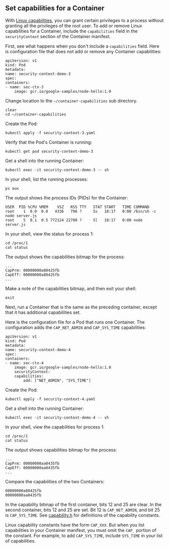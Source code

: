 ## Set capabilities for a Container

With [Linux capabilities](https://man7.org/linux/man-pages/man7/capabilities.7.html),
you can grant certain privileges to a process without granting all the privileges
of the root user. To add or remove Linux capabilities for a Container, include the
`capabilities` field in the `securityContext` section of the Container manifest.

First, see what happens when you don't include a `capabilities` field.
Here is configuration file that does not add or remove any Container capabilities:

    apiVersion: v1
    kind: Pod
    metadata:
    name: security-context-demo-3
    spec:
    containers:
    - name: sec-ctx-3
        image: gcr.io/google-samples/node-hello:1.0


Change location to the `~/container-capabilities` sub directory.

```execute
clear
cd ~/container-capabilities
```

Create the Pod:

```execute
kubectl apply -f security-context-3.yaml
```

Verify that the Pod's Container is running:

```execute
kubectl get pod security-context-demo-3
```

Get a shell into the running Container:

```execute
kubectl exec -it security-context-demo-3 -- sh
```

In your shell, list the running processes:

```execute
ps aux
```

The output shows the process IDs (PIDs) for the Container:

```
USER  PID %CPU %MEM    VSZ   RSS TTY   STAT START   TIME COMMAND
root    1  0.0  0.0   4336   796 ?     Ss   18:17   0:00 /bin/sh -c node server.js
root    5  0.1  0.5 772124 22700 ?     Sl   18:17   0:00 node server.js
```

In your shell, view the status for process 1:

```execute
cd /proc/1
cat status
```

The output shows the capabilities bitmap for the process:

```
...
CapPrm:	00000000a80425fb
CapEff:	00000000a80425fb
...
```

Make a note of the capabilities bitmap, and then exit your shell:

```execute
exit
```

Next, run a Container that is the same as the preceding container, except
that it has additional capabilities set.

Here is the configuration file for a Pod that runs one Container. The configuration
adds the `CAP_NET_ADMIN` and `CAP_SYS_TIME` capabilities:

    apiVersion: v1
    kind: Pod
    metadata:
    name: security-context-demo-4
    spec:
    containers:
    - name: sec-ctx-4
        image: gcr.io/google-samples/node-hello:1.0
        securityContext:
        capabilities:
            add: ["NET_ADMIN", "SYS_TIME"]


Create the Pod:

```execute-2
kubectl apply -f security-context-4.yaml
```

Get a shell into the running Container:

```execute-2
kubectl exec -it security-context-demo-4 -- sh
```

In your shell, view the capabilities for process 1:

```execute-2
cd /proc/1
cat status
```

The output shows capabilities bitmap for the process:

```
...
CapPrm:	00000000aa0435fb
CapEff:	00000000aa0435fb
...
```

Compare the capabilities of the two Containers:

```
00000000a80425fb
00000000aa0435fb
```

In the capability bitmap of the first container, bits 12 and 25 are clear. In the second container,
bits 12 and 25 are set. Bit 12 is `CAP_NET_ADMIN`, and bit 25 is `CAP_SYS_TIME`.
See [capability.h](https://github.com/torvalds/linux/blob/master/include/uapi/linux/capability.h)
for definitions of the capability constants.

Linux capability constants have the form `CAP_XXX`. But when you list capabilities in your Container manifest, you must omit the `CAP_` portion of the constant. For example, to add `CAP_SYS_TIME`, include `SYS_TIME` in your list of capabilities.
